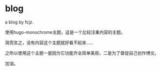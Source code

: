 # blog
a blog by fcjz.

使用hugo-monochrome主题，这是一个比较注重内容的主题。

简而言之，没有内容这个主题就好看不起来……

之所以使用这个主题一是因为它功能齐全简单美观，二是为了督促自己创作博文。

加油。
